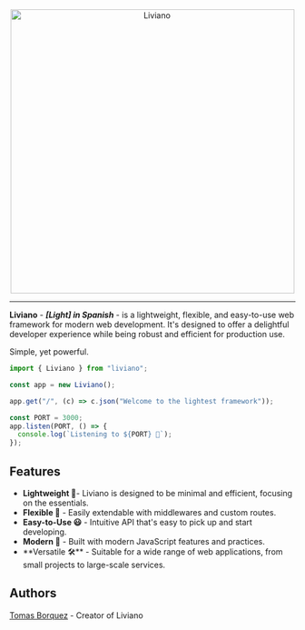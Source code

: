 <div align="center">
    <img src="https://cdn.discordapp.com/attachments/1041386176583585884/1196046568642584626/Liviano.png?ex=65b6342b&is=65a3bf2b&hm=d8c8d6d8af0505fcab39f9aa8f37ddc60a766249b9812d53450dab5d70270ea5&" width="500" height="auto" alt="Liviano"/>
</div>

<hr />

**Liviano** - _**\[Light\] in Spanish**_ - is a lightweight, flexible,
and easy-to-use web framework for modern web development. It's designed
to offer a delightful developer experience while being robust and efficient
for production use.

Simple, yet powerful.

```ts
import { Liviano } from "liviano";

const app = new Liviano();

app.get("/", (c) => c.json("Welcome to the lightest framework"));

const PORT = 3000;
app.listen(PORT, () => {
  console.log(`Listening to ${PORT} 🤙`);
});
```

## Features
- **Lightweight 🍃**- Liviano is designed to be minimal and efficient, focusing on the essentials.
- **Flexible 🌿** - Easily extendable with middlewares and custom routes.
- **Easy-to-Use 😃** - Intuitive API that's easy to pick up and start developing.
- **Modern 🌟** - Built with modern JavaScript features and practices.
- **Versatile 🛠**️ - Suitable for a wide range of web applications, from small projects to large-scale services.

## Authors
[Tomas Borquez](https://github.com/TomasBorquez) - Creator of Liviano